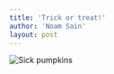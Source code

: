 ```yaml
---
title: 'Trick or treat!'
author: 'Noam Sain'
layout: post
---
```


![Sick pumpkins](/assets/2015-11-sick-pumpkins.jpg)